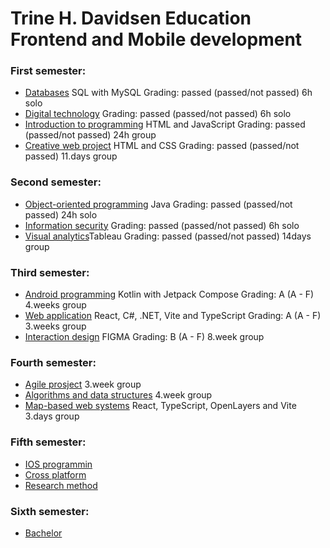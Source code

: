 # Trine H. Davidsen Education Frontend and Mobile development

### First semester:
- [Databases](https://github.com/THD-94/Databases) SQL with MySQL Grading: passed (passed/not passed) 6h solo
- [Digital technology](https://github.com/THD-94/Digital-technology) Grading: passed (passed/not passed) 6h solo
- [Introduction to programming](https://github.com/THD-94/Introduction-to-programming) HTML and JavaScript Grading: passed (passed/not passed) 24h group
- [Creative web project](https://github.com/THD-94/Creative-web-project) HTML and CSS Grading: passed (passed/not passed) 11.days group

### Second semester:
- [Object-oriented programming](https://github.com/THD-94/Student-event-registration) Java Grading: passed (passed/not passed) 24h solo
- [Information security](https://github.com/THD-94/information-security) Grading: passed (passed/not passed) 6h solo
- [Visual analytics](https://github.com/THD-94/Visual-Analytics)Tableau Grading: passed (passed/not passed) 14days group

### Third semester:
- [Android programming](https://github.com/THD-94/Android-programming) Kotlin with Jetpack Compose Grading: A (A - F) 4.weeks group
- [Web application](https://github.com/THD-94/Web-application) React, C#, .NET, Vite and TypeScript Grading: A (A - F) 3.weeks group
- [Interaction design](https://github.com/THD-94/Interaction-design) FIGMA Grading: B (A - F) 8.week group

### Fourth semester:
- [Agile prosject]() 3.week group
- [Algorithms and data structures]() 4.week group
- [Map-based web systems]() React, TypeScript, OpenLayers and Vite 3.days group

### Fifth semester:
- [IOS programmin]()
- [Cross platform]()
- [Research method]()

### Sixth semester:
- [Bachelor]()

<!--
**THD-94/THD-94** is a ✨ _special_ ✨ repository because its `README.md` (this file) appears on your GitHub profile.

Here are some ideas to get you started:

- 🔭 I’m currently working on ...
- 🌱 I’m currently learning ...
- 👯 I’m looking to collaborate on ...
- 🤔 I’m looking for help with ...
- 💬 Ask me about ...
- 📫 How to reach me: ...
- 😄 Pronouns: ...
- ⚡ Fun fact: ...
-->
